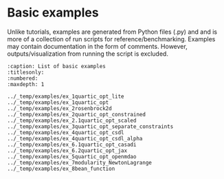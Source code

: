 # Basic examples

Unlike tutorials, examples are generated from Python files (.py) and
and is more of a collection of run scripts for reference/benchmarking.
Examples may contain documentation in the form of comments.
However, outputs/visualization from running the script is excluded.


```{toctree}
:caption: List of basic examples
:titlesonly:
:numbered:
:maxdepth: 1

../_temp/examples/ex_1quartic_opt_lite
../_temp/examples/ex_1quartic_opt
../_temp/examples/ex_2rosenbrock2d
../_temp/examples/ex_2quartic_opt_constrained
../_temp/examples/ex_2.1quartic_opt_scaled
../_temp/examples/ex_3quartic_opt_separate_constraints
../_temp/examples/ex_4quartic_opt_csdl
../_temp/examples/ex_4quartic_opt_csdl_alpha
../_temp/examples/ex_6.1quartic_opt_casadi
../_temp/examples/ex_6.2quartic_opt_jax
../_temp/examples/ex_5quartic_opt_openmdao
../_temp/examples/ex_7modularity_NewtonLagrange
../_temp/examples/ex_8bean_function
```